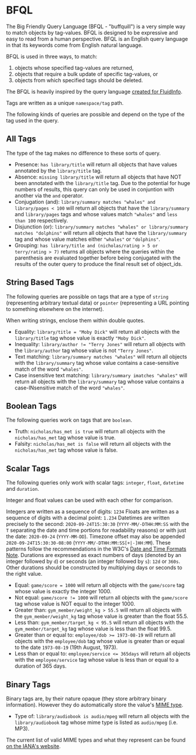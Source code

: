 # BFQL

The Big Friendly Query Language (BFQL - "buffquill") is a very simple way to
match objects by tag-values. BFQL is designed to be expressive and easy to
read from a human perspective. BFQL is an English query language in that its
keywords come from English natural language.

BFQL is used in three ways, to match:

1. objects whose specified tag-values are returned,
2. objects that require a bulk update of specific tag-values, or
3. objects from which specified tags should be deleted.

The BFQL is heavily inspired by the query language
[created for FluidInfo](https://en.wikipedia.org/wiki/Fluidinfo#Query_language).

Tags are written as a unique `namespace/tag` path.

The following kinds of queries are possible and depend on the type of the tag
used in the query.

## All Tags

The type of the tag makes no difference to these sorts of query.

* Presence: `has library/title` will return all objects that have values
  annotated by the `library/title` tag.
* Absence: `missing library/title` will return all objects that have NOT been
  annotated with the `library/title` tag. Due to the potential for huge numbers
  of results, this query can only be used in conjuntion with another via the
  `and` operator.
* Conjugation (and): `library/summary matches "whales" and library/pages < 100`
  will return all objects that have the `library/summary` and `library/pages`
  tags and whose values match `"whales"` and `less than 100` respectively.
* Disjunction (or):
  `library/summary matches "whales" or library/summary matches "dolphins"`
  will return all objects that have the `library/summary` tag and whose value
  matches either `"whales"` or `"dolphins"`.
* Grouping: `has library/title and (nicholas/rating > 5 or terry/rating > 7)`
  returns all objects where the queries within the parenthesis are evaluated
  together before being conjugated with the results of the outer query to
  produce the final result set of object_ids. 

## String Based Tags

The following queries are possible on tags that are a type of `string`
(representing arbitrary textual data) or `pointer` (representing a URL pointing
to something elsewhere on the internet).

When writing strings, enclose them within double quotes.

* Equality: `library/title = "Moby Dick"` will return all objects with the
  `library/title` tag whose value is exactly `"Moby Dick"`.
* Inequality: `library/author != "Terry Jones"` will return all objects with
  the `library/author` tag whose value is not `"Terry Jones"`.
* Text matching: `library/summary matches "whales"` will return all objects
  with the `library/summary` tag whose value contains a case-sensitive match
  of the word `"whales"`.
* Case insensitive text matching: `library/summary imatches "whales"` will
  return all objects with the `library/summary` tag whose value contains a
  case-INsensitive match of the word `"whales"`.

## Boolean Tags

The following queries work on tags that are `boolean`.

* Truth: `nicholas/has_met is true` will return all objects with the
  `nicholas/has_met` tag whose value is true.
* Falsity: `nicholas/has_met is false` will return all objects with the
  `nicholas/has_met` tag whose value is false.

## Scalar Tags

The following queries only work with scalar tags: `integer`, `float`,
`datetime` and `duration`.

Integer and float values can be used with each other for comparison.

Integers are written as a sequence of digits: `1234`
Floats are written as a sequence of digits with a decimal point: `1.234`
Datetimes are written precisely to the second: `2020-09-24T15:30:30`
(`YYYY-MM/-DTHH:MM:SS` with the `T` separating the date and time portions for
readability reasons) or with just the date: `2020-09-24` (`YYYY-MM-DD`).
Timezone offset may also be appended `2020-09-24T15:30:30-08:00`
(`YYYY-MM/-DTHH:MM:SS[+|-]HH:MM`). These patterns follow the recommendations
in the W3C's [Date and Time Formats Note](https://www.w3.org/TR/NOTE-datetime).
Durations are expressed as exact numbers of days (denoted by an integer
followed by `d`) or seconds (an integer followed by `s`): `12d` or
`360s`. Other durations should be constructed by multiplying days or seconds to
the right value.

* Equal: `game/score = 1000` will return all objects with the `game/score` tag
  whose value is exactly the integer 1000.
* Not equal: `game/score != 1000` will return all objects with the `game/score`
  tag whose value is NOT equal to the integer 1000.
* Greater than: `gym_member/weight_kg > 55.5` will return all objects with the
  `gym_member/weight_kg` tag whose value is greater than the float 55.5.
* Less than: `gym_member/target_kg < 95.5` will return all objects with the
  `gym_member/target_kg` tag whose value is less than the float 99.5.
* Greater than or equal to: `employee/dob >= 1973-08-19` will return all
  objects with the `employee/dob` tag whose value is greater than or equal to
  the date `1973-08-19` (19th August, 1973).
* Less than or equal to: `employee/service <= 365days` will return all objects
  with the `employee/service` tag whose value is less than or equal to a
  duration of 365 days.

## Binary Tags

Binary tags are, by their nature opaque (they store arbitrary binary
information). However they do automatically store the value's
[MIME type](https://tools.ietf.org/html/rfc6838).

* Type of: `library/audiobook is audio/mpeg` will return all objects with the
  `library/audiobook` tag whose mime type is listed as `audio/mpeg` (i.e. MP3).

The current list of valid MIME types and what they represent can be found
[on the IANA's website](https://www.iana.org/assignments/media-types/media-types.xhtml).
